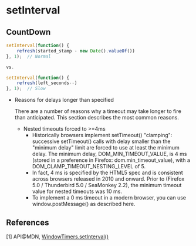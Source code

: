 # setInterval

## CountDown

```javascript
setInterval(function() {
    refresh(started_stamp - new Date().valueOf())
}, 1);  // Normal

vs.

setInterval(function() {
    refresh(left_seconds--)
}, 1);  // Slow
```

* Reasons for delays longer than specified

  There are a number of reasons why a timeout may take longer to fire than anticipated. This section describes the most common reasons.

  * Nested timeouts forced to >=4ms
    * Historically browsers implement setTimeout() "clamping": successive setTimeout() calls with delay smaller than the "minimum delay" limit are forced to use at least the minimum delay. The minimum delay, DOM_MIN_TIMEOUT_VALUE, is 4 ms (stored in a preference in Firefox: dom.min_timeout_value), with a DOM_CLAMP_TIMEOUT_NESTING_LEVEL of 5.
    * In fact, 4 ms is specified by the HTML5 spec and is consistent across browsers released in 2010 and onward. Prior to (Firefox 5.0 / Thunderbird 5.0 / SeaMonkey 2.2), the minimum timeout value for nested timeouts was 10 ms.
    * To implement a 0 ms timeout in a modern browser, you can use window.postMessage() as described here.


## References

[1] API@MDN, [WindowTimers.setInterval()](https://developer.mozilla.org/en-US/docs/Web/API/WindowTimers/setInterval)